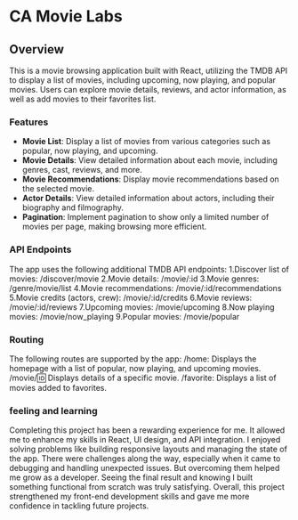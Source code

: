 # CA Movie Labs

## Overview

This is a movie browsing application built with React, utilizing the TMDB API to display a list of movies, including upcoming, now playing, and popular movies. Users can explore movie details, reviews, and actor information, as well as add movies to their favorites list.

### Features

- **Movie List**: Display a list of movies from various categories such as popular, now playing, and upcoming.
- **Movie Details**: View detailed information about each movie, including genres, cast, reviews, and more.
- **Movie Recommendations**: Display movie recommendations based on the selected movie.
- **Actor Details**: View detailed information about actors, including their biography and filmography.
- **Pagination**: Implement pagination to show only a limited number of movies per page, making browsing more efficient.

### API Endpoints

The app uses the following additional TMDB API endpoints:
1.Discover list of movies: /discover/movie
2.Movie details: /movie/:id
3.Movie genres: /genre/movie/list
4.Movie recommendations: /movie/:id/recommendations
5.Movie credits (actors, crew): /movie/:id/credits
6.Movie reviews: /movie/:id/reviews
7.Upcoming movies: /movie/upcoming
8.Now playing movies: /movie/now_playing
9.Popular movies: /movie/popular

### Routing

The following routes are supported by the app:
/home: Displays the homepage with a list of popular, now playing, and upcoming movies.
/movie/:id: Displays details of a specific movie.
/favorite: Displays a list of movies added to favorites.

### feeling and learning

Completing this project has been a rewarding experience for me. It allowed me to enhance my skills in React, UI design, and API integration. 
I enjoyed solving problems like building responsive layouts and managing the state of the app. There were challenges along the way, especially when it came to debugging and handling unexpected issues. 
But overcoming them helped me grow as a developer. Seeing the final result and knowing I built something functional from scratch was truly satisfying. 
Overall, this project strengthened my front-end development skills and gave me more confidence in tackling future projects.
